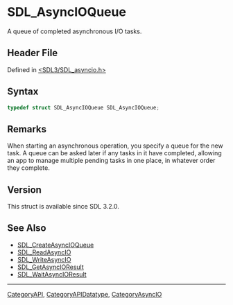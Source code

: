 # SDL_AsyncIOQueue

A queue of completed asynchronous I/O tasks.

## Header File

Defined in [<SDL3/SDL_asyncio.h>](https://github.com/libsdl-org/SDL/blob/main/include/SDL3/SDL_asyncio.h)

## Syntax

```c
typedef struct SDL_AsyncIOQueue SDL_AsyncIOQueue;
```

## Remarks

When starting an asynchronous operation, you specify a queue for the new
task. A queue can be asked later if any tasks in it have completed,
allowing an app to manage multiple pending tasks in one place, in whatever
order they complete.

## Version

This struct is available since SDL 3.2.0.

## See Also

- [SDL_CreateAsyncIOQueue](SDL_CreateAsyncIOQueue)
- [SDL_ReadAsyncIO](SDL_ReadAsyncIO)
- [SDL_WriteAsyncIO](SDL_WriteAsyncIO)
- [SDL_GetAsyncIOResult](SDL_GetAsyncIOResult)
- [SDL_WaitAsyncIOResult](SDL_WaitAsyncIOResult)

----
[CategoryAPI](CategoryAPI), [CategoryAPIDatatype](CategoryAPIDatatype), [CategoryAsyncIO](CategoryAsyncIO)

